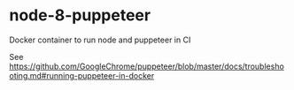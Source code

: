 # node-8-puppeteer
Docker container to run node and puppeteer in CI

See https://github.com/GoogleChrome/puppeteer/blob/master/docs/troubleshooting.md#running-puppeteer-in-docker
